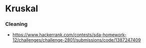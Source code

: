 # Kruskal
### Cleaning
* https://www.hackerrank.com/contests/sda-homework-12/challenges/challenge-2801/submissions/code/1387247409
